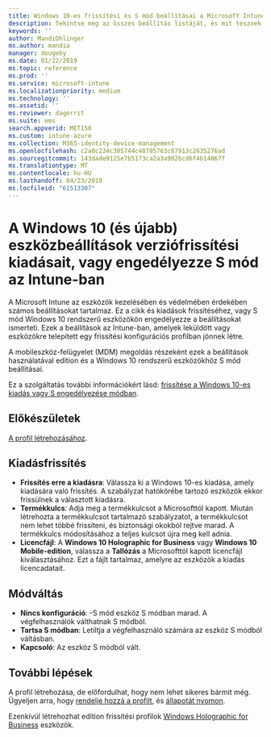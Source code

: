 ```yaml
---
title: Windows 10-es frissítési és S mód beállításai a Microsoft Intune – Azure |} A Microsoft Docs
description: Tekintse meg az összes beállítás listáját, és mit tesznek azt az eszközön egy Windows 10-es kiadásra való frissítéskor, vagy a Microsoft Intune-ban egy eszközkonfigurációs profilt használó eszközök S mód engedélyezéséhez.
keywords: ''
author: MandiOhlinger
ms.author: mandia
manager: dougeby
ms.date: 01/22/2019
ms.topic: reference
ms.prod: ''
ms.service: microsoft-intune
ms.localizationpriority: medium
ms.technology: ''
ms.assetid: ''
ms.reviewer: dagerrit
ms.suite: ems
search.appverid: MET150
ms.custom: intune-azure
ms.collection: M365-identity-device-management
ms.openlocfilehash: c2a8c234c305744c48785763c87913c2635276ad
ms.sourcegitcommit: 143dade9125e7b5173ca2a3a902bcd6f4b14067f
ms.translationtype: MT
ms.contentlocale: hu-HU
ms.lasthandoff: 04/23/2019
ms.locfileid: "61513307"
---
```

# <a name="windows-10-and-newer-device-settings-to-upgrade-editions-or-enable-s-mode-in-intune"></a>A Windows 10 (és újabb) eszközbeállítások verziófrissítési kiadásait, vagy engedélyezze S mód az Intune-ban

A Microsoft Intune az eszközök kezelésében és védelmében érdekében számos beállításokat tartalmaz. Ez a cikk és kiadások frissítéséhez, vagy S mód Windows 10 rendszerű eszközökön engedélyezze a beállításokat ismerteti. Ezek a beállítások az Intune-ban, amelyek leküldött vagy eszközökre telepített egy frissítési konfigurációs profilban jönnek létre.

A mobileszköz-felügyelet (MDM) megoldás részeként ezek a beállítások használatával edition és a Windows 10 rendszerű eszközökhöz S mód beállításai.

Ez a szolgáltatás további információkért lásd: [frissítése a Windows 10-es kiadás vagy S engedélyezése módban](edition-upgrade-configure-windows-10.md).

## <a name="before-you-begin"></a>Előkészületek

[A profil létrehozásához](edition-upgrade-configure-windows-10.md#create-the-profile).

## <a name="edition-upgrade"></a>Kiadásfrissítés

- **Frissítés erre a kiadásra**: Válassza ki a Windows 10-es kiadása, amely kiadására való frissítés. A szabályzat hatókörébe tartozó eszközök ekkor frissülnek a választott kiadásra.
- **Termékkulcs**: Adja meg a termékkulcsot a Microsofttól kapott. Miután létrehozta a termékkulcsot tartalmazó szabályzatot, a termékkulcsot nem lehet többé frissíteni, és biztonsági okokból rejtve marad. A termékkulcs módosításához a teljes kulcsot újra meg kell adnia.
- **Licencfájl**: A **Windows 10 Holographic for Business** vagy **Windows 10 Mobile-edition**, válassza a **Tallózás** a Microsofttól kapott licencfájl kiválasztásához. Ezt a fájlt tartalmaz, amelyre az eszközök a kiadás licencadatait.

## <a name="mode-switch"></a>Módváltás

- **Nincs konfiguráció**: -S mód eszköz S módban marad. A végfelhasználók válthatnak S módból.
- **Tartsa S módban**: Letiltja a végfelhasználó számára az eszköz S módból váltásban.
- **Kapcsoló**: Az eszköz S módból vált.

## <a name="next-steps"></a>További lépések

A profil létrehozása, de előfordulhat, hogy nem lehet sikeres bármit még. Ügyeljen arra, hogy [rendelje hozzá a profilt](device-profile-assign.md), és [állapotát nyomon](device-profile-monitor.md).

Ezenkívül létrehozhat edition frissítési profilok [Windows Holographic for Business](holographic-upgrade.md) eszközök.
